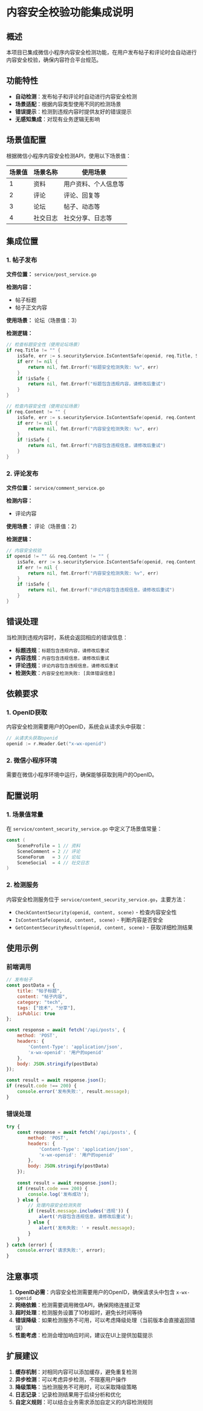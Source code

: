 # 内容安全校验功能集成说明

## 概述

本项目已集成微信小程序内容安全检测功能，在用户发布帖子和评论时会自动进行内容安全校验，确保内容符合平台规范。

## 功能特性

- **自动检测**：发布帖子和评论时自动进行内容安全检测
- **场景适配**：根据内容类型使用不同的检测场景
- **错误提示**：检测到违规内容时提供友好的错误提示
- **无感知集成**：对现有业务逻辑无影响

## 场景值配置

根据微信小程序内容安全检测API，使用以下场景值：

| 场景值 | 场景名称 | 使用场景 |
|--------|----------|----------|
| 1 | 资料 | 用户资料、个人信息等 |
| 2 | 评论 | 评论、回复等 |
| 3 | 论坛 | 帖子、动态等 |
| 4 | 社交日志 | 社交分享、日志等 |

## 集成位置

### 1. 帖子发布

**文件位置：** `service/post_service.go`

**检测内容：**
- 帖子标题
- 帖子正文内容

**使用场景：** 论坛（场景值：3）

**检测逻辑：**
```go
// 检查标题安全性（使用论坛场景）
if req.Title != "" {
    isSafe, err := s.securityService.IsContentSafe(openid, req.Title, SceneForum)
    if err != nil {
        return nil, fmt.Errorf("标题安全检测失败: %v", err)
    }
    if !isSafe {
        return nil, fmt.Errorf("标题包含违规内容，请修改后重试")
    }
}

// 检查内容安全性（使用论坛场景）
if req.Content != "" {
    isSafe, err := s.securityService.IsContentSafe(openid, req.Content, SceneForum)
    if err != nil {
        return nil, fmt.Errorf("内容安全检测失败: %v", err)
    }
    if !isSafe {
        return nil, fmt.Errorf("内容包含违规信息，请修改后重试")
    }
}
```

### 2. 评论发布

**文件位置：** `service/comment_service.go`

**检测内容：**
- 评论内容

**使用场景：** 评论（场景值：2）

**检测逻辑：**
```go
// 内容安全校验
if openid != "" && req.Content != "" {
    isSafe, err := s.securityService.IsContentSafe(openid, req.Content, SceneComment)
    if err != nil {
        return nil, fmt.Errorf("内容安全检测失败: %v", err)
    }
    if !isSafe {
        return nil, fmt.Errorf("评论内容包含违规信息，请修改后重试")
    }
}
```

## 错误处理

当检测到违规内容时，系统会返回相应的错误信息：

- **标题违规**：`标题包含违规内容，请修改后重试`
- **内容违规**：`内容包含违规信息，请修改后重试`
- **评论违规**：`评论内容包含违规信息，请修改后重试`
- **检测失败**：`内容安全检测失败: [具体错误信息]`

## 依赖要求

### 1. OpenID获取

内容安全检测需要用户的OpenID，系统会从请求头中获取：

```go
// 从请求头获取openid
openid := r.Header.Get("x-wx-openid")
```

### 2. 微信小程序环境

需要在微信小程序环境中运行，确保能够获取到用户的OpenID。

## 配置说明

### 1. 场景值常量

在 `service/content_security_service.go` 中定义了场景值常量：

```go
const (
    SceneProfile = 1 // 资料
    SceneComment = 2 // 评论
    SceneForum   = 3 // 论坛
    SceneSocial  = 4 // 社交日志
)
```

### 2. 检测服务

内容安全检测服务位于 `service/content_security_service.go`，主要方法：

- `CheckContentSecurity(openid, content, scene)` - 检查内容安全性
- `IsContentSafe(openid, content, scene)` - 判断内容是否安全
- `GetContentSecurityResult(openid, content, scene)` - 获取详细检测结果

## 使用示例

### 前端调用

```javascript
// 发布帖子
const postData = {
    title: "帖子标题",
    content: "帖子内容",
    category: "tech",
    tags: ["技术", "分享"],
    isPublic: true
};

const response = await fetch('/api/posts', {
    method: 'POST',
    headers: {
        'Content-Type': 'application/json',
        'x-wx-openid': '用户的openid'
    },
    body: JSON.stringify(postData)
});

const result = await response.json();
if (result.code !== 200) {
    console.error('发布失败:', result.message);
}
```

### 错误处理

```javascript
try {
    const response = await fetch('/api/posts', {
        method: 'POST',
        headers: {
            'Content-Type': 'application/json',
            'x-wx-openid': '用户的openid'
        },
        body: JSON.stringify(postData)
    });
    
    const result = await response.json();
    if (result.code === 200) {
        console.log('发布成功');
    } else {
        // 处理内容安全检测失败
        if (result.message.includes('违规')) {
            alert('内容包含违规信息，请修改后重试');
        } else {
            alert('发布失败: ' + result.message);
        }
    }
} catch (error) {
    console.error('请求失败:', error);
}
```

## 注意事项

1. **OpenID必需**：内容安全检测需要用户的OpenID，确保请求头中包含 `x-wx-openid`
2. **网络依赖**：检测需要调用微信API，确保网络连接正常
3. **超时处理**：检测服务设置了10秒超时，避免长时间等待
4. **错误降级**：如果检测服务不可用，可以考虑降级处理（当前版本会直接返回错误）
5. **性能考虑**：检测会增加响应时间，建议在UI上提供加载提示

## 扩展建议

1. **缓存机制**：对相同内容可以添加缓存，避免重复检测
2. **异步检测**：可以考虑异步检测，不阻塞用户操作
3. **降级策略**：当检测服务不可用时，可以采取降级策略
4. **日志记录**：记录检测结果用于后续分析和优化
5. **自定义规则**：可以结合业务需求添加自定义的内容检测规则
